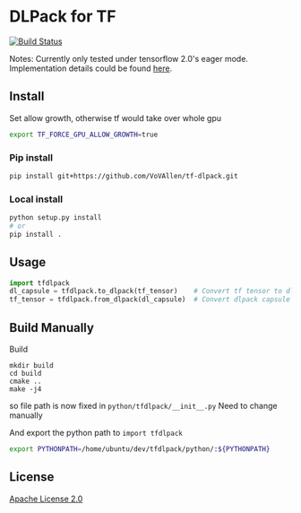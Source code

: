 # DLPack for TF
[![Build Status](http://ci.dgl.ai:80/buildStatus/icon?job=tf-dlpack/master)](http://ci.dgl.ai:80/job/tf-dlpack/job/master/) 

Notes: Currently only tested under tensorflow 2.0's eager mode. Implementation details could be found [here](https://github.com/VoVAllen/tf-dlpack/issues/3).


## Install
Set allow growth, otherwise tf would take over whole gpu
```bash
export TF_FORCE_GPU_ALLOW_GROWTH=true
```

### Pip install
```bash
pip install git+https://github.com/VoVAllen/tf-dlpack.git
```

### Local install
```bash
python setup.py install
# or
pip install .
```

## Usage
```python
import tfdlpack
dl_capsule = tfdlpack.to_dlpack(tf_tensor)    # Convert tf tensor to dlpack capsule
tf_tensor = tfdlpack.from_dlpack(dl_capsule)  # Convert dlpack capsule to tf tensor
```


## Build Manually

Build
```
mkdir build
cd build
cmake ..
make -j4
```

so file path is now fixed in `python/tfdlpack/__init__.py`
Need to change manually

And export the python path to `import tfdlpack`
```bash
export PYTHONPATH=/home/ubuntu/dev/tfdlpack/python/:${PYTHONPATH}
```

## License

[Apache License 2.0](LICENSE)
